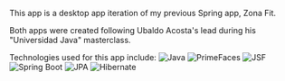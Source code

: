 This app is a desktop app iteration of my previous Spring app, Zona Fit.

Both apps were created following Ubaldo Acosta's lead during his "Universidad Java" masterclass.

Technologies used for this app include:
![Java](https://img.shields.io/badge/java-%23ED8B00.svg?style=for-the-badge&logo=openjdk&logoColor=white)
![PrimeFaces](https://img.shields.io/badge/PrimeFaces-5.1.2-blue.svg?style=for-the-badge)
![JSF](https://img.shields.io/badge/JSF-2.3-blue.svg?style=for-the-badge)
![Spring Boot](https://img.shields.io/badge/Spring%20Boot-2.7.0-brightgreen.svg?style=for-the-badge&logo=spring&logoColor=white)
![JPA](https://img.shields.io/badge/JPA-2.2-blue.svg?style=for-the-badge&logo=java&logoColor=white)
![Hibernate](https://img.shields.io/badge/Hibernate-5.6.10.Final-red.svg?style=for-the-badge&logo=hibernate&logoColor=white)
